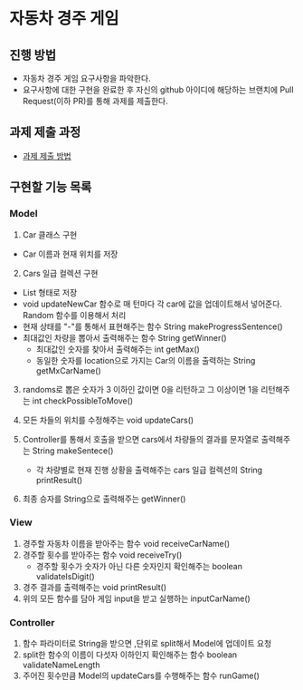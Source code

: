 # 자동차 경주 게임

## 진행 방법

* 자동차 경주 게임 요구사항을 파악한다.
* 요구사항에 대한 구현을 완료한 후 자신의 github 아이디에 해당하는 브랜치에 Pull Request(이하 PR)를 통해 과제를 제출한다.

## 과제 제출 과정

* [과제 제출 방법](https://github.com/next-step/nextstep-docs/tree/master/precourse)

## 구현할 기능 목록

### Model

1. Car 클래스 구현

- Car 이름과 현재 위치를 저장

2. Cars 일급 컬렉션 구현

- List 형태로 저장
- void updateNewCar 함수로 매 턴마다 각 car에 값을 업데이트해서 넣어준다. Random 함수를 이용해서 처리
- 현재 상태를 "-"를 통해서 표현해주는 함수 String makeProgressSentence()
- 최대값인 차량을 뽑아서 출력해주는 함수 String getWinner()
    - 최대값인 숫자를 찾아서 출력해주는 int getMax()
    - 동일한 숫자를 location으로 가지는 Car의 이름을 출력하는 String getMxCarName()

3. randoms로 뽑은 숫자가 3 이하인 값이면 0을 리턴하고 그 이상이면 1을 리턴해주는 int checkPossibleToMove()

4. 모든 차들의 위치를 수정해주는 void updateCars()

5. Controller를 통해서 호출을 받으면 cars에서 차량들의 결과를 문자열로 출력해주는 String makeSentece()
    - 각 차량별로 현재 진행 상황을 출력해주는 cars 일급 컬렉션의 String printResult()
6. 최종 승자를 String으로 출력해주는 getWinner()

### View

1. 경주할 자동차 이름을 받아주는 함수 void receiveCarName()
2. 경주할 횟수를 받아주는 함수 void receiveTry()
    - 경주할 횟수가 숫자가 아닌 다른 숫자인지 확인해주는 boolean validateIsDigit()
3. 경주 결과를 출력해주는 void printResult()
4. 위의 모든 함수를 담아 게임 input을 받고 실행하는 inputCarName()

### Controller

1. 함수 파라미터로 String을 받으면 ,단위로 split해서 Model에 업데이트 요청
2. split한 함수의 이름이 다섯자 이하인지 확인해주는 함수 boolean validateNameLength
3. 주어진 횟수만큼 Model의 updateCars를 수행해주는 함수 runGame()